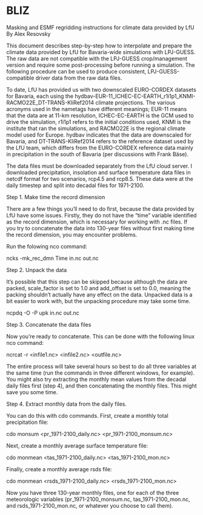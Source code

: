 # BLIZ
Masking and ESMF regridding instructions for climate data provided by LfU
By Alex Resovsky

This document describes step-by-step how to interpolate and prepare the climate data provided by LfU for Bavaria-wide simulations with LPJ-GUESS. The raw data are not compatible with the LPJ-GUESS crop/management version and require some post-processing before running a simulation.  The following procedure can be used to produce consistent, LPJ-GUESS-compatible driver data from the raw data files. 

To date, LfU has provided us with two downscaled EURO-CORDEX datasets for Bavaria, each using the hydbav-EUR-11_ICHEC-EC-EARTH_r1i1p1_KNMI-RACMO22E_DT-TRANS-KliRef2014 climate projections. The various acronyms used in the nametags have different meanings; EUR-11 means that the data are at 11-km resolution, ICHEC-EC-EARTH is the GCM used to drive the simulation, r1i1p1 refers to the initial conditions used, KNMI is the institute that ran the simulations, and RACMO22E is the regional climate model used for Europe. hydbav indicates that the data are downscaled for Bavaria, and DT-TRANS-KliRef2014 refers to the reference dataset used by the LfU team, which differs from the EURO-CORDEX reference data mainly in precipitation in the south of Bavaria (per discussions with Frank Bäse).

The data files must be downloaded separately from the LfU cloud server. I downloaded precipitation, insolation and surface temperature data files in netcdf format for two scenarios, rcp4.5 and rcp8.5. These data were at the daily timestep and split into decadal files for 1971-2100.



Step 1. Make time the record dimension
	
There are a few things you’ll need to do first, because the data provided by LfU have some issues. Firstly, they do not have the “time” variable identified as the record dimension, which is necessary for working with .nc files. If you try to concatenate the data into 130-year files without first making time the record dimension, you may encounter problems.

Run the folowing nco command:

ncks -mk_rec_dmn Time in.nc out.nc



Step 2. Unpack the data

It’s possible that this step can be skipped because although the data are packed, scale_factor is set to 1.0 and add_offset is set to 0.0, meaning the packing shouldn’t actually have any effect on the data. Unpacked data is a bit easier to work with, but the unpacking procedure may take some time.

ncpdq -O -P upk in.nc out.nc



Step 3. Concatenate the data files

Now you’re ready to concatenate. This can be done with the following linux nco command:

ncrcat -r <infile1.nc> <infile2.nc> <outfile.nc>

The entire process will take several hours so best to do all three variables at the same time (run the commands in three different windows, for example).  You might also try extracting the monthly mean values from the decadal daily files first (step 4), and then concatenating the monthly files. This might save you some time.



Step 4. Extract monthly data from the daily files.

You can do this with cdo commands. First, create a monthly total precipitation file:

cdo monsum <pr_1971-2100_daily.nc> <pr_1971-2100_monsum.nc>

Next, create a monthly average surface temperature file:

cdo monmean <tas_1971-2100_daily.nc> <tas_1971-2100_mon.nc>

Finally, create a monthly average rsds file:

cdo monmean <rsds_1971-2100_daily.nc> <rsds_1971-2100_mon.nc>

Now you have three 130-year monthly files, one for each of the three meteorologic variables (pr_1971-2100_monsum.nc, tas_1971-2100_mon.nc, and rsds_1971-2100_mon.nc, or whatever you choose to call them).






